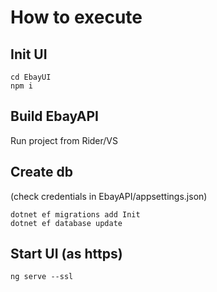 # How to execute

## Init UI
    cd EbayUI
    npm i

## Build EbayAPI
Run project from Rider/VS

## Create db 
(check credentials in EbayAPI/appsettings.json)  
    
    dotnet ef migrations add Init
    dotnet ef database update

## Start UI (as https)
    ng serve --ssl

